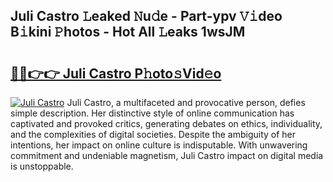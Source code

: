 ## Juli Castro 𝙻eaked 𝙽u𝚍e - Part-ypv 𝚅𝚒deo B𝚒kini 𝙿hotos - Hot All 𝙻eaks 1wsJM

# <h2><a href="http://ld05q0.urlbe.top/?page=Juli+Castro">🔗🔗👉👉 Juli Castro P𝚑oto𝚜Vid𝚎o</a></h2>

[![Juli Castro](https://i.imgur.com/eBuTRDB.gif)](http://ld05q0.urlbe.top/?page=Juli+Castro)
Juli Castro, a multifaceted and provocative person, defies simple description. Her distinctive style of online communication has captivated and provoked critics, generating debates on ethics, individuality, and the complexities of digital societies. Despite the ambiguity of her intentions, her impact on online culture is indisputable. With unwavering commitment and undeniable magnetism, Juli Castro impact on digital media is unstoppable.
